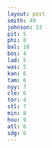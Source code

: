 ```yaml
---
layout: post
smith: 49
johnson: 53
pit: 5
phi: 8
bal: 10
bos: 4
lad: 5
was: 5
kan: 6
tam: 6
nyy: 7
cle: 6
tor: 4
stl: 7
min: 8
hou: 9
atl: 6
sdg: 6
---
```

